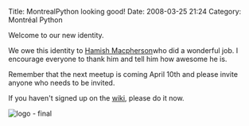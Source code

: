 Title: MontrealPython looking good!
Date: 2008-03-25 21:24
Category: Montréal Python

Welcome to our new identity.

We owe this identity to [Hamish Macpherson][]who did a wonderful job. I
encourage everyone to thank him and tell him how awesome he is.

Remember that the next meetup is coming April 10th and please invite
anyone who needs to be invited.

If you haven't signed up on the [wiki][], please do it now.

![logo - final][]

  [Hamish Macpherson]: http://hami.sh "Hamish's blog"
  [wiki]: http://barcampmontreal.org/wiki/MontrealPython2
    "signup for MontrealPython2"
  [logo - final]: http://montrealpython.org/wp-includes/images/montrealpython4a.png
